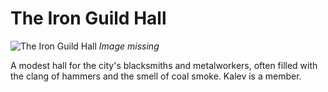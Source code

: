# The Iron Guild Hall

![The Iron Guild Hall](../../assets/buildings/iron_guild_hall.png)
*Image missing*

A modest hall for the city's blacksmiths and metalworkers, often filled with the clang of hammers and the smell of coal smoke. Kalev is a member.
